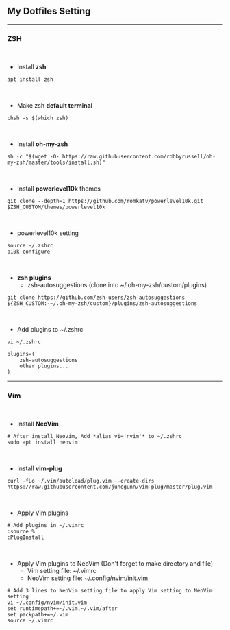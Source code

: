 ## My Dotfiles Setting

----
### ZSH
<br>

- Install **zsh**
```
apt install zsh
```

<br>

- Make zsh **default terminal**
```
chsh -s $(which zsh)
```

<br>

- Install **oh-my-zsh**
```
sh -c "$(wget -O- https://raw.githubusercontent.com/robbyrussell/oh-my-zsh/master/tools/install.sh)"
```

<br>

- Install **powerlevel10k** themes
```
git clone --depth=1 https://github.com/romkatv/powerlevel10k.git $ZSH_CUSTOM/themes/powerlevel10k
```

<br>

- powerlevel10k setting
```
source ~/.zshrc
p10k configure
```

<br>

- **zsh plugins**
    - zsh-autosuggestions (clone into ~/.oh-my-zsh/custom/plugins)
```
git clone https://github.com/zsh-users/zsh-autosuggestions ${ZSH_CUSTOM:-~/.oh-my-zsh/custom}/plugins/zsh-autosuggestions
```

<br>

- Add plugins to ~/.zshrc

```
vi ~/.zshrc

plugins=( 
    zsh-autosuggestions
    other plugins...
)
```
----

### Vim

<br>

- Install **NeoVim**

```
# After install Neovim, Add *alias vi='nvim'* to ~/.zshrc
sudo apt install neovim
```

<br>

- Install **vim-plug**

```
curl -fLo ~/.vim/autoload/plug.vim --create-dirs https://raw.githubusercontent.com/junegunn/vim-plug/master/plug.vim
```

<br>

- Apply Vim plugins
```
# Add plugins in ~/.vimrc
:source %
:PlugInstall
```

<br>

- Apply Vim plugins to NeoVim (Don't forget to make directory and file)
    - Vim setting file: ~/.vimrc
    - NeoVim setting file: ~/.config/nvim/init.vim

```
# Add 3 lines to NeoVim setting file to apply Vim setting to NeoVim setting
vi ~/.config/nvim/init.vim
set runtimepath+=~/.vim,~/.vim/after
set packpath+=~/.vim
source ~/.vimrc
```
